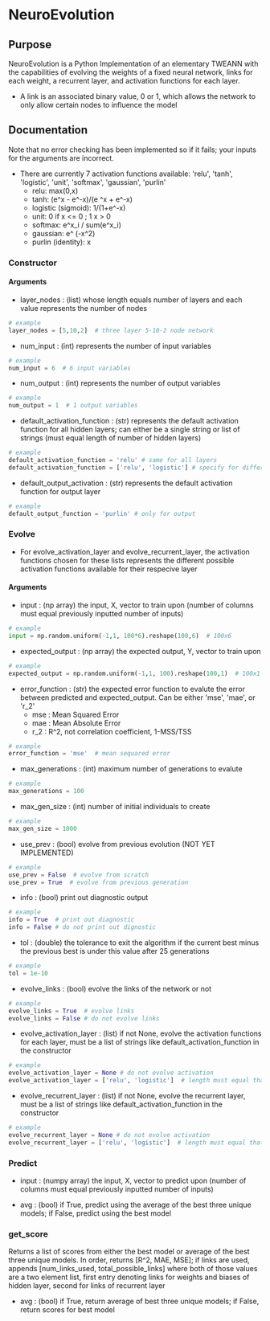 # NeuroEvolution
## Purpose ##
NeuroEvolution is a Python Implementation of an elementary TWEANN with the capabilities of evolving the weights of a fixed neural network, links for each weight, a recurrent layer, and activation functions for each layer. 

- A link is an associated binary value, 0 or 1, which allows the network to only allow certain nodes to influence the model

## Documentation
Note that no error checking has been implemented so if it fails; your inputs for the arguments are incorrect.
- There are currently 7 activation functions available: 'relu', 'tanh', 'logistic', 'unit', 'softmax', 'gaussian', 'purlin'
    - relu: max(0,x)
    - tanh: (e^x - e^-x)/(e ^x + e^-x)
    - logistic (sigmoid): 1/(1+e^-x)
    - unit: 0 if x <= 0 ; 1 x > 0
    - softmax: e^x_i / sum(e^x_i)
    - gaussian: e^ (-x^2)
    - purlin (identity): x

### Constructor 
#### Arguments
- layer_nodes : (list) whose length equals number of layers and each value represents the number of nodes
```python
# example
layer_nodes = [5,10,2]  # three layer 5-10-2 node network
```
- num_input : (int) represents the number of input variables
```python
# example
num_input = 6  # 6 input variables
```
- num_output : (int) represents the number of output variables
```python
# example
num_output = 1  # 1 output variables
```
- default_activation_function : (str) represents the default activation function for all hidden layers; can either be a single string or list of strings (must equal length of number of hidden layers)
```python
# example
default_activation_function = 'relu' # same for all layers
default_activation_function = ['relu', 'logistic'] # specify for different layers
```
- default_output_activation : (str) represents the default activation function for output layer
```python
# example
default_output_function = 'purlin' # only for output
```
### Evolve
- For evolve_activation_layer and evolve_recurrent_layer, the activation functions chosen for these lists represents the different possible activation functions available for their respecive layer

#### Arguments
- input : (np array) the input, X, vector to train upon (number of columns must equal previously inputted number of inputs)
```python
# example
input = np.random.uniform(-1,1, 100*6).reshape(100,6)  # 100x6 
```
- expected_output : (np array) the expected output, Y, vector to train upon 
```python
# example
expected_output = np.random.uniform(-1,1, 100).reshape(100,1)  # 100x1
```
- error_function : (str) the expected error function to evalute the error between predicted and expected_output. Can be either 'mse', 'mae', or 'r_2'
    - mse : Mean Squared Error
    - mae : Mean Absolute Error
    - r_2 : R^2, not correlation coefficient, 1-MSS/TSS
```python
# example
error_function = 'mse'  # mean sequared error
```
- max_generations : (int) maximum number of generations to evalute
```python
# example
max_generations = 100
```
- max_gen_size : (int) number of initial individuals to create
```python
# example
max_gen_size = 1000
```
- use_prev : (bool) evolve from previous evolution (NOT YET IMPLEMENTED)
```python
# example
use_prev = False  # evolve from scratch
use_prev = True  # evolve from previous generation
```
- info : (bool) print out diagnostic output
```python
# example
info = True  # print out diagnostic
info = False # do not print out dignostic
```
- tol : (double) the tolerance to exit the algorithm if the current best minus the previous best is under this value after 25 generations
```python
# example
tol = 1e-10
```
- evolve_links : (bool) evolve the links of the network or not
```python
# example
evolve_links = True  # evolve links
evolve_links = False # do not evolve links
```
- evolve_activation_layer : (list) if not None, evolve the activation functions for each layer, must be a list of strings like default_activation_function in the constructor
```python
# example
evolve_activation_layer = None # do not evolve activation 
evolve_activation_layer = ['relu', 'logistic']  # length must equal that of hidden layers
```
- evolve_recurrent_layer : (list) if not None, evolve the recurrent layer, must be a list of strings like default_activation_function in the constructor
```python
# example
evolve_recurrent_layer = None # do not evolve activation 
evolve_recurrent_layer = ['relu', 'logistic']  # length must equal that of hidden layers
```
### Predict
- input : (numpy array) the input, X, vector to predict upon (number of columns must equal previously inputted number of inputs)

- avg : (bool) if True, predict using the average of the best three unique models; if False, predict using the best model

### get_score
Returns a list of scores from either the best model or average of the best three unique models. In order, returns [R^2, MAE, MSE]; if links are used, appends [num_links_used, total_possible_links] where both of those values are a two element list, first entry denoting links for weights and biases of hidden layer, second for links of recurrent layer
- avg : (bool) if True, return average of best three unique models; if False, return scores for best model
